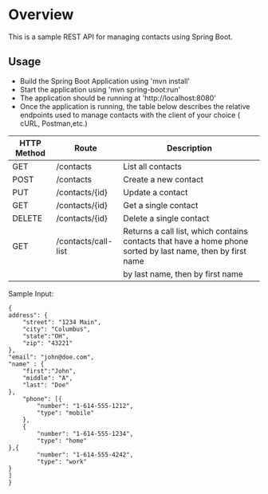 # Overview

This is a sample REST API for managing contacts using Spring Boot.

## Usage
* Build the Spring Boot Application using 'mvn install'
* Start the application using 'mvn spring-boot:run'
* The application should be running at 'http://localhost:8080'
* Once the application is running, the table below describes the relative endpoints used to manage contacts with the
client of your choice ( cURL, Postman,etc.)


| HTTP Method     | Route               | Description                                                                                                 |
|-----------------|---------------------|-------------------------------------------------------------------------------------------------------------|
| GET             | /contacts           | List all contacts                                                                                           |
| POST            | /contacts           | Create a new contact                                                                                        |
| PUT             | /contacts/{id}      | Update a contact                                                                                            |
| GET             | /contacts/{id}      | Get a single contact                                                                                        |
| DELETE          | /contacts/{id}      | Delete a single contact                                                                                     |
| GET             | /contacts/call-list | Returns a call list, which contains contacts that have a home phone sorted by last name, then by first name |
|                 |                     | by last name, then by first name                                                                            |


Sample Input:
```
{
address": {
    "street": "1234 Main",
    "city": "Columbus",
    "state":"OH",
    "zip": "43221"
},
"email": "john@doe.com",
"name" : {
    "first":"John",
    "middle": "A",
    "last": "Doe"
},
    "phone": [{
        "number": "1-614-555-1212",
        "type": "mobile"
    },
    {
        "number": "1-614-555-1234",
        "type": "home"
},{
        "number": "1-614-555-4242",
        "type": "work"
}
]
}
```
